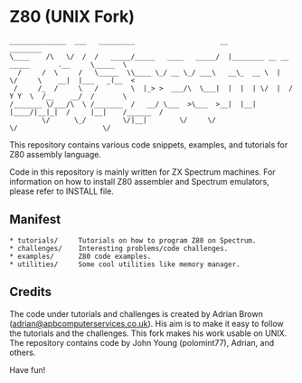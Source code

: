 Z80 (UNIX Fork)
===============

~~~
______________  ___   _________                     __                                     ________  
\____    /\   \/  /  /   _____/_____   ____   _____/  |________ __ __  _____       .__     \_____  \ 
  /     /  \     /   \_____  \\____ \_/ __ \_/ ___\   __\_  __ \  |  \/     \    __|  |___   _(__  < 
 /     /_  /     \   /        \  |_> >  ___/\  \___|  |  |  | \/  |  /  Y Y  \  /__    __/  /       \
/_______ \/___/\  \ /_______  /   __/ \___  >\___  >__|  |__|  |____/|__|_|  /     |__|    /______  /
        \/      \_/         \/|__|        \/     \/                        \/                     \/ 
~~~

This repository contains various code snippets, examples, and tutorials for Z80 assembly language.

Code in this repository is mainly written for ZX Spectrum machines. For information on how to 
install Z80 assembler and Spectrum emulators, please refer to INSTALL file.

Manifest
--------

    * tutorials/     Tutorials on how to program Z80 on Spectrum.
    * challenges/    Interesting problems/code challenges.
    * examples/      Z80 code examples.
    * utilities/     Some cool utilities like memory manager.

Credits
-------

The code under tutorials and challenges is created by Adrian Brown (adrian@apbcomputerservices.co.uk). His 
aim is to make it easy to follow the tutorials and the challenges. This fork makes his work usable on UNIX.
The repository contains code by John Young (polomint77), Adrian, and others.

Have fun!
